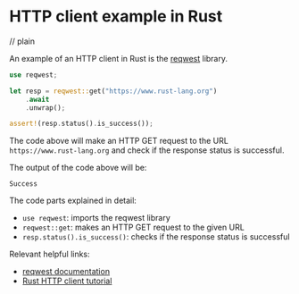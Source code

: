 # HTTP client example in Rust
// plain

An example of an HTTP client in Rust is the [reqwest](https://docs.rs/reqwest/0.10.4/reqwest/) library.

```rust
use reqwest;

let resp = reqwest::get("https://www.rust-lang.org")
    .await
    .unwrap();

assert!(resp.status().is_success());
```

The code above will make an HTTP GET request to the URL `https://www.rust-lang.org` and check if the response status is successful.

The output of the code above will be:

```
Success
```

The code parts explained in detail:

- `use reqwest`: imports the reqwest library
- `reqwest::get`: makes an HTTP GET request to the given URL
- `resp.status().is_success()`: checks if the response status is successful

Relevant helpful links:

- [reqwest documentation](https://docs.rs/reqwest/0.10.4/reqwest/)
- [Rust HTTP client tutorial](https://rust-lang-nursery.github.io/rust-cookbook/web/clients.html)